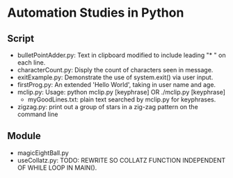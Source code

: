 # Automation Studies in Python

## Script
* bulletPointAdder.py: Text in clipboard modified to include leading "* " on each line.
* characterCount.py: Disply the count of characters seen in message.
* exitExample.py: Demonstrate the use of system.exit() via user input.
* firstProg.py: An extended 'Hello World', taking in user name and age.
* mclip.py: Usage: python mclip.py [keyphrase] OR ./mclip.py [keyphrase]
	* myGoodLines.txt: plain text searched by mclip.py for keyphrases.
* zigzag.py: print out a group of stars in a zig-zag pattern on the command line


## Module
* magicEightBall.py
* useCollatz.py: TODO: REWRITE SO COLLATZ FUNCTION INDEPENDENT OF WHILE LOOP IN MAIN().

